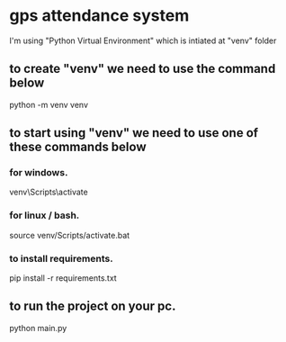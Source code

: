 # gps attendance system
 
I'm using "Python Virtual Environment" which is intiated at "venv" folder

## to create "venv" we need to use the command below
python -m venv venv

## to start using "venv" we need to use one of these commands below
### for windows.
venv\Scripts\activate
### for linux / bash.
source venv/Scripts/activate.bat

### to install requirements.
pip install -r requirements.txt

## to run the project on your pc.
python main.py